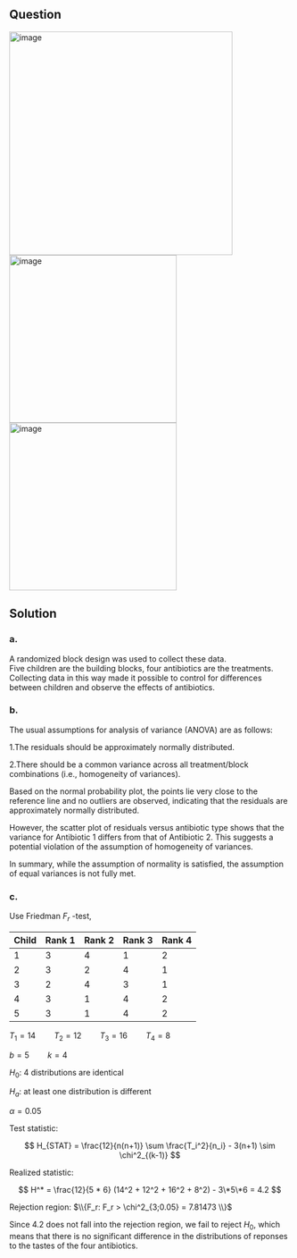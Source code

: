 ## Question

<img width="400" alt="image" src="https://github.com/user-attachments/assets/b3e7ac73-e23a-4cb4-a05e-e303100d7423" />
<img width="300" alt="image" src="https://github.com/user-attachments/assets/da3b2808-123c-4785-83a0-ff581f0fbdd1" />
<img width="300" alt="image" src="https://github.com/user-attachments/assets/f08ca726-8ab4-4992-b983-b58dc5a0c1d0" />

## Solution

### a.

A randomized block design was used to collect these data.  
Five children are the building blocks, four antibiotics are the treatments.  
Collecting data in this way made it possible to control for differences between children and observe the effects of antibiotics.

### b.

The usual assumptions for analysis of variance (ANOVA) are as follows:

1.The residuals should be approximately normally distributed.

2.There should be a common variance across all treatment/block combinations (i.e., homogeneity of variances).

Based on the normal probability plot, the points lie very close to the reference line and no outliers are observed, indicating that the residuals are approximately normally distributed.

However, the scatter plot of residuals versus antibiotic type shows that the variance for Antibiotic 1 differs from that of Antibiotic 2. This suggests a potential violation of the assumption of homogeneity of variances.

In summary, while the assumption of normality is satisfied, the assumption of equal variances is not fully met.

### c.

Use Friedman $F_r$ -test,

| Child | Rank 1 | Rank 2 | Rank 3 | Rank 4 |
| ----- | ------ | ------ | ------ | ------ |
| 1     | 3      | 4      | 1      | 2      |
| 2     | 3      | 2      | 4      | 1      |
| 3     | 2      | 4      | 3      | 1      |
| 4     | 3      | 1      | 4      | 2      |
| 5     | 3      | 1      | 4      | 2      |

$T_1 = 14 \quad \quad T_2 = 12 \quad \quad T_3 = 16 \quad \quad T_4 = 8$  

$b = 5 \quad \quad k=4$
  
$H_0$: 4 distributions are identical 

$H_a$: at least one distribution is different

$\alpha = 0.05$

Test statistic:

$$
H_{STAT} = \frac{12}{n(n+1)} \sum \frac{T_i^2}{n_i} - 3(n+1) \sim \chi^2_{(k-1)}
$$

Realized statistic:

$$
H^* = \frac{12}{5 * 6} (14^2 + 12^2 + 16^2 + 8^2) - 3\*5\*6 = 4.2
$$

Rejection region: $\\{F_r: F_r > \chi^2_{3;0.05} = 7.81473 \\}$

Since $4.2$ does not fall into the rejection region, we fail to reject $H_0$, which means that there is no significant difference in the distributions of reponses to the tastes of the four antibiotics.
